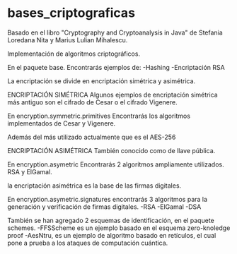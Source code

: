 # bases_criptograficas

Basado en el libro "Cryptography and Cryptoanalysis in Java" de Stefania Loredana Nita y Marius Lulian Mihalescu.

Implementación de algoritmos criptográficos.

En el paquete base. 
Encontrarás ejemplos de:
-Hashing
-Encriptación RSA

La encriptación se divide en encriptación simétrica y asimétrica.

ENCRIPTACIÓN SIMÉTRICA
Algunos ejemplos de encriptación simétrica más antiguo son el cifrado de Cesar o el cifrado Vigenere.

En encryption.symmetric.primitives
Encontrarás los algoritmos implementados de Cesar y Vigenere.

Además del más utilizado actualmente que es el AES-256

ENCRIPTACIÓN ASIMÉTRICA
También conocido como de llave pública.

En encryption.asymetric
Encontrarás 2 algoritmos ampliamente utilizados. RSA y ElGamal. 

la encriptación asimétrica es la base de las firmas digitales.

En encryption.asymetric.signatures encontrarás 3 algoritmos para la generación y verificación de firmas digitales.
-RSA
-ElGamal
-DSA

También se han agregado 2 esquemas de identificación, en el paquete schemes.
-FFSScheme es un ejemplo basado en el esquema zero-knoledge proof
-AesNtru, es un ejemplo de algoritmo basado en retículos, el cual pone a prueba a los ataques de computación cuántica.





